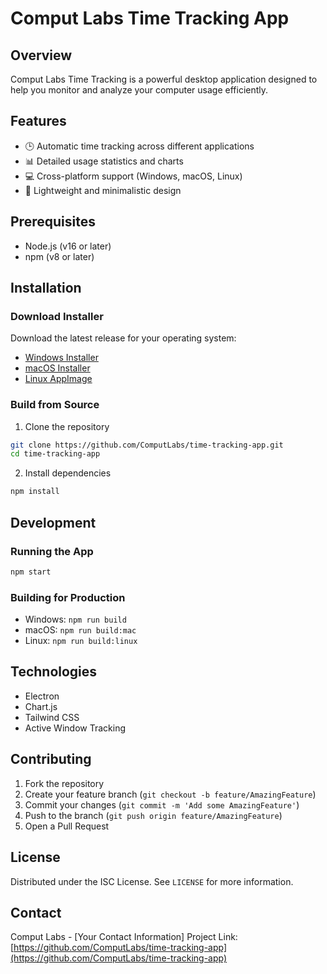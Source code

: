 # Comput Labs Time Tracking App

## Overview
Comput Labs Time Tracking is a powerful desktop application designed to help you monitor and analyze your computer usage efficiently.

## Features
- 🕒 Automatic time tracking across different applications
- 📊 Detailed usage statistics and charts
- 💻 Cross-platform support (Windows, macOS, Linux)
- 🚀 Lightweight and minimalistic design

## Prerequisites
- Node.js (v16 or later)
- npm (v8 or later)

## Installation

### Download Installer
Download the latest release for your operating system:
- [Windows Installer](link-to-windows-release)
- [macOS Installer](link-to-mac-release)
- [Linux AppImage](link-to-linux-release)

### Build from Source
1. Clone the repository
```bash
git clone https://github.com/ComputLabs/time-tracking-app.git
cd time-tracking-app
```

2. Install dependencies
```bash
npm install
```

## Development

### Running the App
```bash
npm start
```

### Building for Production
- Windows: `npm run build`
- macOS: `npm run build:mac`
- Linux: `npm run build:linux`

## Technologies
- Electron
- Chart.js
- Tailwind CSS
- Active Window Tracking

## Contributing
1. Fork the repository
2. Create your feature branch (`git checkout -b feature/AmazingFeature`)
3. Commit your changes (`git commit -m 'Add some AmazingFeature'`)
4. Push to the branch (`git push origin feature/AmazingFeature`)
5. Open a Pull Request

## License
Distributed under the ISC License. See `LICENSE` for more information.

## Contact
Comput Labs - [Your Contact Information]
Project Link: [https://github.com/ComputLabs/time-tracking-app](https://github.com/ComputLabs/time-tracking-app)